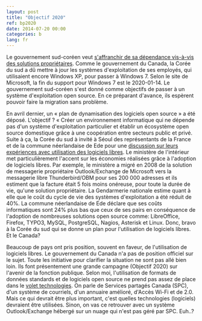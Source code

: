 ```yaml
---
layout: post
title: "Objectif 2020"
ref: bp2020
date: 2014-07-20 00:00
categories: b
lang: fr
---
```


Le gouvernement sud-coréen veut [s'affranchir de sa dépendance vis-à-vis des solutions propriétaires](http://www.open-source-guide.com/Actualites/Coree-du-sud-d-ici-2020-le-gouvernement-veut-se-liberer-des-os-proprietaires).  Comme le gouvernement du Canada, la Corée du sud a dû mettre à jour les systèmes d'exploitation de ses employés, qui utilisaient encore Windows XP, pour passer à Windows 7.  Selon le site de Microsoft, la fin du support pour Windows 7 est le 2020-01-14.   Le gouvernement sud-coréen s'est donné comme objectifs de passer à un système d'exploitation open source.  En ce préparant d'avance, ils espèrent pouvoir faire la migration sans problème.

En avril dernier, un « plan de dynamisation des logiciels open source » a été déposé.  L'objectif ? « Créer un environnement informatique qui ne dépende pas d'un système d'exploitation particulier et établir un écosystème open source domestique grâce à une coopération entre secteurs public et privé.  Suite à ça, la Corée du sud à invité à Séoul des représentants de  la France et de la commune néerlandaise de Ede pour une [discussion sur leurs expériences avec utilisation des logiciels libres](http://www.open-source-guide.com/Actualites/Logiciels-libres-la-coree-du-sud-s-inspire-de-la-france-et-des-pays-bas).  Le ministère de l'intérieur  met particulièrement l'accent sur les économies réalisées grâce à l'adoption de logiciels libres.  Par exemple, le ministère a migré en 2008 de la solution de messagerie propriétaire Outlook/Exchange de Microsoft vers la messagerie libre Thunderbird/OBM pour ses 200 000 adresses et ils estiment que la facture était 5 fois moins onéreuse, pour toute la durée de vie, qu'une solution propriétaire.  La Gendarmerie nationale estime quant à elle que le coût du cycle de vie des systèmes d'exploitation a été réduit de 40%.   La commune néerlandaise de Ede déclare que ses coûts informatiques sont 24% plus bas que ceux de ses pairs en conséquence de l'adoption de nombreuses solutions open source comme: LibreOffice, Firefox, TYPO3, MySQL, PostgreSQL, Nagios, Asterisk et Linux.  Donc, bravo à la Corée du sud qui se donne un plan pour l'utilisation de logiciels libres.
Et le Canada?

Beaucoup de pays ont pris position, souvent en faveur, de l'utilisation de logiciels libres.  Le gouvernement du Canada n'a pas de position officiel sur le sujet.  Toute les initiative pour clarifier la situation ne sont pas allé bien loin.  Ils font présentement une grande campagne (Objectif 2020) sur l'avenir de la fonction publique.  Selon moi, l'utilisation de formats de données standards et de logiciels open source ne prend pas assez de place dans le [volet technologies](http://www.clerk.gc.ca/fra/feature.asp?pageId=378#toc6).  On parle de Services partagés Canada (SPC), d'un système de courriels, d'un annuaire amélioré, d'Accès Wi-Fi et de 2.0.  Mais ce qui devrait être plus important, c'est quelles technologies (logiciels) devraient être utilisées.  Sinon, on vas ce retrouver avec un système Outlook/Exchange hébergé sur un nuage qui n'est pas géré par SPC.  Euh..?
